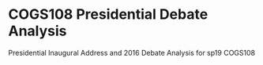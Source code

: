 # COGS108 Presidential Debate Analysis
 Presidential Inaugural Address and 2016 Debate Analysis for sp19 COGS108
